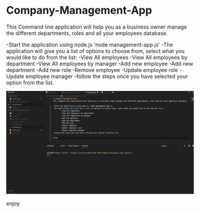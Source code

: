 # Company-Management-App
This Command line application will help you as a business owner manage the different departments, roles and all your employees database. 

-Start the application using node.js 'node management-app.js'
-The application will give you a list of options to choose from, select what you would like to do from the list:
        -View All employees
        -View All employees by department
        -View All employees by manager
        -Add new employee
        -Add new department
        -Add new role
        -Remove employee
        -Update employee role
        -Update employee manager
-follow the steps once you have selected your option from the list.

![](company-management-app.gif)

enjoy
